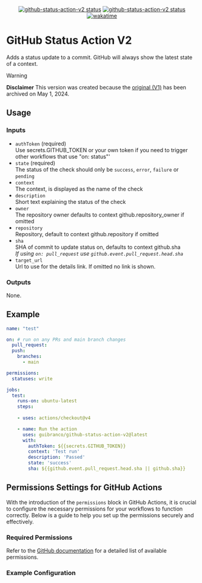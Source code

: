 <p align="center">
  <a href="https://github.com/guibranco/github-status-action-v2"><img alt="github-status-action-v2 status" src="https://github.com/guibranco/github-status-action-v2/workflows/test/badge.svg"></a>
  <a href="https://github.com/guibranco/github-status-action-v2"><img alt="github-status-action-v2 status" src="https://github.com/guibranco/github-status-action-v2/workflows/build/badge.svg"></a>
  <a href="https://wakatime.com/badge/github/guibranco/github-status-action-v2"><img src="https://wakatime.com/badge/github/guibranco/github-status-action-v2.svg" alt="wakatime"></a>
</p>

# GitHub Status Action V2

Adds a status update to a commit. GitHub will always show the latest state of a context.

> [!Warning]
>
>**Disclaimer** This version was created because the [original (V1)](https://github.com/Sibz/github-status-action) has been archived on May 1, 2024.

## Usage

### Inputs

* `authToken` (required)  
Use secrets.GITHUB_TOKEN or your own token if you need to trigger other workflows that use "on: status"'
* `state` (required)  
The status of the check should only be `success`, `error`, `failure` or `pending`
* `context`  
The context, is displayed as the name of the check
* `description`  
Short text explaining the status of the check
* `owner`  
The repository owner defaults to context github.repository_owner if omitted
* `repository`  
Repository, default to context github.repository if omitted
* `sha`  
SHA of commit to update status on, defaults to context github.sha  
*If using `on: pull_request` use `github.event.pull_request.head.sha`*
* `target_url`  
Url to use for the details link. If omitted no link is shown.
  
### Outputs

None.

## Example

```yml
name: "test"

on: # run on any PRs and main branch changes
  pull_request:
  push:
    branches:
      - main

permissions:
  statuses: write

jobs:
  test:
    runs-on: ubuntu-latest
    steps:
    
    - uses: actions/checkout@v4

    - name: Run the action
      uses: guibranco/github-status-action-v2@latest
      with: 
        authToken: ${{secrets.GITHUB_TOKEN}}
        context: 'Test run'
        description: 'Passed'
        state: 'success'
        sha: ${{github.event.pull_request.head.sha || github.sha}}
```

## Permissions Settings for GitHub Actions

With the introduction of the `permissions` block in GitHub Actions, it is crucial to configure the necessary permissions for your workflows to function correctly. Below is a guide to help you set up the permissions securely and effectively.

### Required Permissions

Refer to the [GitHub documentation](https://docs.github.com/en/actions/writing-workflows/choosing-what-your-workflow-does/controlling-permissions-for-github_token) for a detailed list of available permissions.

### Example Configuration

```yaml
